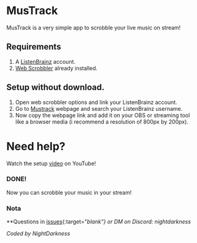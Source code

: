 # MusTrack

MusTrack is a very simple app to scrobble your live music on stream!

## Requirements
1) A [ListenBrainz](https://listenbrainz.org/) account.
2) [Web Scrobbler](https://web-scrobbler.com/) already installed.

## Setup without download.

1) Open web scrobbler options and link your ListenBrainz account.
2) Go to [Mustrack](https://mustrack.nightdarkness.com/) webpage and search your ListenBrainz username.
3) Now copy the webpage link and add it on your OBS or streaming tool like a browser media (i recommend a resolution of 800px by 200px).

# Need help?
Watch the setup [video](https://youtu.be/fQeNWUdnffk) on YouTube!
    

### DONE!

Now you can scrobble your music in your stream!

### Nota

**Questions in [issues](https://github.com/NIghtDarkness/MusTrack/issues){:target="_blank"} or DM on Discord: nightdarkness_

_Coded by NightDarkness_
